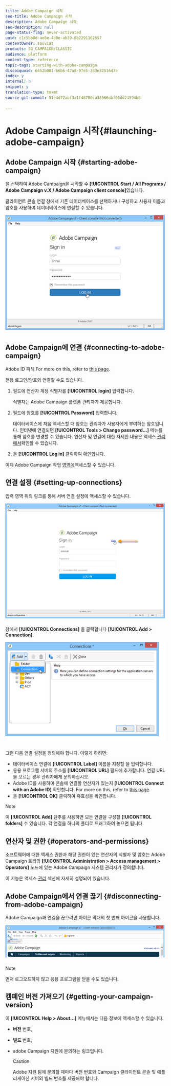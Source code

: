 ```yaml
---
title: Adobe Campaign 시작
seo-title: Adobe Campaign 시작
description: Adobe Campaign 시작
seo-description: null
page-status-flag: never-activated
uuid: c1c5bb0d-ae8e-4b0e-ab39-8b2291162557
contentOwner: sauviat
products: SG_CAMPAIGN/CLASSIC
audience: platform
content-type: reference
topic-tags: starting-with-adobe-campaign
discoiquuid: 6652b081-66b6-47a8-97e5-383e3251647e
index: y
internal: n
snippet: y
translation-type: tm+mt
source-git-commit: 51e4d72abf3a1f48700ca38566dbf06dd24594b8

---
```



# Adobe Campaign 시작{#launching-adobe-campaign}

## Adobe Campaign 시작 {#starting-adobe-campaign}

을 선택하여 Adobe Campaign을 시작할 수 **[!UICONTROL Start / All Programs / Adobe Campaign v.X / Adobe Campaign client console]**&#x200B;있습니다.

클라이언트 콘솔 연결 창에서 기존 데이터베이스를 선택하거나 구성하고 사용자 이름과 암호를 사용하여 데이터베이스에 연결할 수 있습니다.

![](assets/s_ncs_user_login.png)

## Adobe Campaign에 연결 {#connecting-to-adobe-campaign}

Adobe ID 파섹 For more on this, refer to [this page](../../integrations/using/about-adobe-id.md).

전용 로그인/암호와 연결할 수도 있습니다.

1. 필드에 연산자 계정 식별자를 **[!UICONTROL login]** 입력합니다.

   식별자는 Adobe Campaign 플랫폼 관리자가 제공합니다.

1. 필드에 암호를 **[!UICONTROL Password]** 입력합니다.

   데이터베이스에 처음 액세스할 때 암호는 관리자가 사용자에게 부여하는 암호입니다. 인터넷에 연결되면 **[!UICONTROL Tools > Change password...]** 메뉴를 통해 암호를 변경할 수 있습니다. 연산자 및 연결에 대한 자세한 내용은 액세스 [관리에서](../../platform/using/access-management.md)확인할 수 있습니다.

1. 을 **[!UICONTROL Log in]** 클릭하여 확인합니다.

이제 Adobe Campaign 작업 [영역에](../../platform/using/adobe-campaign-workspace.md)액세스할 수 있습니다.

## 연결 설정 {#setting-up-connections}

입력 영역 위의 링크를 통해 서버 연결 설정에 액세스할 수 있습니다.

![](assets/s_ncs_user_connections_management.png)

창에서 **[!UICONTROL Connections]** 을 클릭합니다 **[!UICONTROL Add > Connection]**.

![](assets/s_ncs_user_add_connexion.png)

그런 다음 연결 설정을 정의해야 합니다. 이렇게 하려면:

* 데이터베이스 연결에 **[!UICONTROL Label]** 이름을 지정할 을 입력합니다.
* 응용 프로그램 서버의 주소를 **[!UICONTROL URL]** 필드에 추가합니다. 연결 URL을 모르는 경우 관리자에게 문의하십시오.
* Adobe ID를 사용하여 콘솔에 연결할 연산자가 있는지 **[!UICONTROL Connect with an Adobe ID]** 확인합니다. For more on this, refer to [this page](../../integrations/using/about-adobe-id.md).
* 을 **[!UICONTROL OK]** 클릭하여 유효성을 확인합니다.

>[!NOTE]
>
>이 **[!UICONTROL Add]** 단추를 사용하면 모든 연결을 구성할 **[!UICONTROL folders]** 수 있습니다. 각 연결을 하나의 폴더로 드래그하여 놓으면 됩니다.

## 연산자 및 권한 {#operators-and-permissions}

소프트웨어에 대한 액세스 권한과 해당 권한이 있는 연산자의 식별자 및 암호는 Adobe Campaign 트리의 **[!UICONTROL Administration > Access management > Operators]** 노드에 있는 Adobe Campaign 시스템 관리자가 정의합니다.

이 기능은 액세스 [관리](../../platform/using/access-management.md) 섹션에 자세히 설명되어 있습니다.

## Adobe Campaign에서 연결 끊기 {#disconnecting-from-adobe-campaign}

Adobe Campaign과 연결을 끊으려면 아이콘 막대의 첫 번째 아이콘을 사용합니다.

![](assets/s_ncs_user_deconnexion.png)

>[!NOTE]
>
>먼저 로그오프하지 않고 응용 프로그램을 닫을 수도 있습니다.

## 캠페인 버전 가져오기 {#getting-your-campaign-version}

이 **[!UICONTROL Help > About...]** 메뉴에서는 다음 정보에 액세스할 수 있습니다.

* **버전** 번호,
* **빌드** 번호,
* adobe Campaign 지원에 문의하는 링크입니다.

   >[!CAUTION]
   >
   >Adobe 지원 팀에 문의할 때마다 버전 번호와 Campaign 클라이언트 콘솔 및 애플리케이션 서버의 빌드 번호를 제공해야 합니다.

